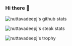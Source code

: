 ### Hi there 👋

<!--
**nuttavadeepj/nuttavadeepj** is a ✨ _special_ ✨ repository because its `README.md` (this file) appears on your GitHub profile.

Here are some ideas to get you started:

- 🔭 I’m currently working on ...
- 🌱 I’m currently learning ...
- 👯 I’m looking to collaborate on ...
- 🤔 I’m looking for help with ...
- 💬 Ask me about ...
- 📫 How to reach me: ...
- 😄 Pronouns: ...
- ⚡ Fun fact: ...
-->
![nuttavadeepj's github stats](https://github-readme-streak-stats.herokuapp.com/?user=nuttavadeepj&count_private=true&theme=nightowl)

![nuttavadeepj's steak stats](https://github-readme-stats.vercel.app/api?username=nuttavadeepj&count_private=true&show_icons=true&theme=nightowl)

![nuttavadeepj's trophy](https://github-profile-trophy.vercel.app/?username=nuttavadeepj&theme=radical&rank=SECRET,SSS,SS,S,AAA,AA,A)

